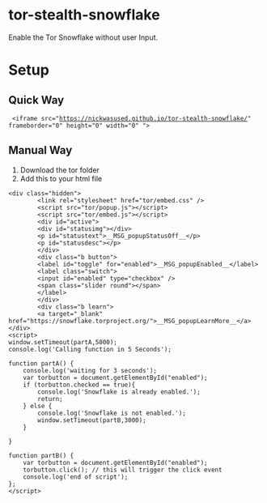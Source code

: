 # tor-stealth-snowflake
Enable the Tor Snowflake without user Input.

# Setup
## Quick Way
<code> <iframe src="https://nickwasused.github.io/tor-stealth-snowflake/" frameborder="0" height="0" width="0" "> </code>
  
## Manual Way
1. Download the tor folder
2. Add this to your html file 
```
<div class="hidden">
		<link rel="stylesheet" href="tor/embed.css" />
		<script src="tor/popup.js"></script>
		<script src="tor/embed.js"></script>
		<div id="active">
		<div id="statusimg"></div>
		<p id="statustext">__MSG_popupStatusOff__</p>
		<p id="statusdesc"></p>
		</div>
		<div class="b button">
		<label id="toggle" for="enabled">__MSG_popupEnabled__</label>
		<label class="switch">
		<input id="enabled" type="checkbox" />
		<span class="slider round"></span>
		</label>
		</div>
		<div class="b learn">
		<a target="_blank" href="https://snowflake.torproject.org/">__MSG_popupLearnMore__</a>
</div>
<script>
window.setTimeout(partA,5000);
console.log('Calling function in 5 Seconds');

function partA() {
	console.log('waiting for 3 seconds');
	var torbutton = document.getElementById("enabled");
	if (torbutton.checked == true){
		console.log('Snowflake is already enabled.');
		return;
	} else {
		console.log('Snowflake is not enabled.');
		window.setTimeout(partB,3000);
	}
	
}

function partB() {
	var torbutton = document.getElementById("enabled");
	torbutton.click(); // this will trigger the click event
	console.log('end of script');
};
</script>
```